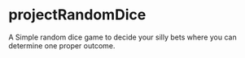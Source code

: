 # projectRandomDice
A Simple random dice game to decide your silly bets where you can determine one proper outcome.
